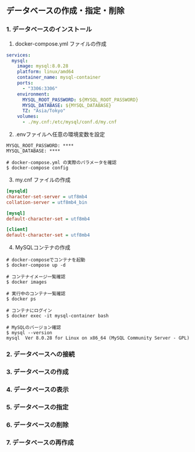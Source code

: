 ## データベースの作成・指定・削除

### 1. データベースのインストール

1. docker-compose.yml ファイルの作成
```yml
services:
  mysql:
    image: mysql:8.0.28
    platform: linux/amd64
    container_name: mysql-container
    ports:
      - "3306:3306"
    environment:
      MYSQL_ROOT_PASSWORD: ${MYSQL_ROOT_PASSWORD}
      MYSQL_DATABASE: ${MYSQL_DATABASE}
      TZ: "Asia/Tokyo"
    volumes:
      - ./my.cnf:/etc/mysql/conf.d/my.cnf
```

2. .envファイルへ任意の環境変数を設定
```text
MYSQL_ROOT_PASSWORD: ****
MYSQL_DATABASE: ****
```

```console
# docker-compose.yml の実際のパラメータを確認
$ docker-compose config
```

3. my.cnf ファイルの作成
```ini
[mysqld]
character-set-server = utf8mb4
collation-server = utf8mb4_bin

[mysql]
default-character-set = utf8mb4

[client]
default-character-set = utf8mb4
```

4. MySQLコンテナの作成
```console
# docker-composeでコンテナを起動
$ docker-compose up -d

# コンテナイメージ一覧確認
$ docker images

# 実行中のコンテナ一覧確認
$ docker ps

# コンテナにログイン
$ docker exec -it mysql-container bash

# MySQLのバージョン確認
$ mysql --version
mysql  Ver 8.0.28 for Linux on x86_64 (MySQL Community Server - GPL)
```

### 2. データベースへの接続


### 3. データベースの作成


### 4. データベースの表示


### 5. データベースの指定


### 6. データベースの削除


### 7. データベースの再作成



